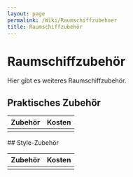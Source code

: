 ```yaml
---
layout: page
permalink: /Wiki/Raumschiffzubehoer
title: Raumschiffzubehör
---
```


# Raumschiffzubehör

Hier gibt es weiteres Raumschiffzubehör.

## Praktisches Zubehör

<table>
<thead>
<tr><th>Zubehör</th><th>Kosten</th></tr>
</thead>
<tbody>
<tr><td> </td><td> </td></tr>
</tbody>
</table>
## Style-Zubehör

<table>
<thead>
<tr><th>Zubehör</th><th>Kosten</th></tr>
</thead>
<tbody>
<tr><td> </td><td> </td></tr>
</tbody>
</table>
